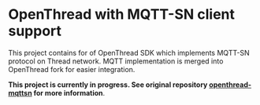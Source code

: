 # OpenThread with MQTT-SN client support
This project contains for of OpenThread SDK which implements MQTT-SN protocol on Thread network. MQTT implementation is merged into OpenThread fork for easier integration.

**This project is currently in progress. See original repository [openthread-mqttsn](https://github.com/kyberpunk/openthread-mqttsn) for more information**.
